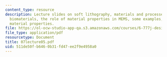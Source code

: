 ```yaml
---
content_type: resource
description: Lecture slides on soft lithography, materials and processes, patterning
  biomaterials, the role of material properties in MEMS, some examples, and determining
  material properties.
file: https://ol-ocw-studio-app-qa.s3.amazonaws.com/courses/6-777j-design-and-fabrication-of-microelectromechanical-devices-spring-2007/511de50fb6460b31fd47ee2f9e4958a0_07lecture05.pdf
file_type: application/pdf
resourcetype: Document
title: 07lecture05.pdf
uid: 511de50f-b646-0b31-fd47-ee2f9e4958a0
---
```

